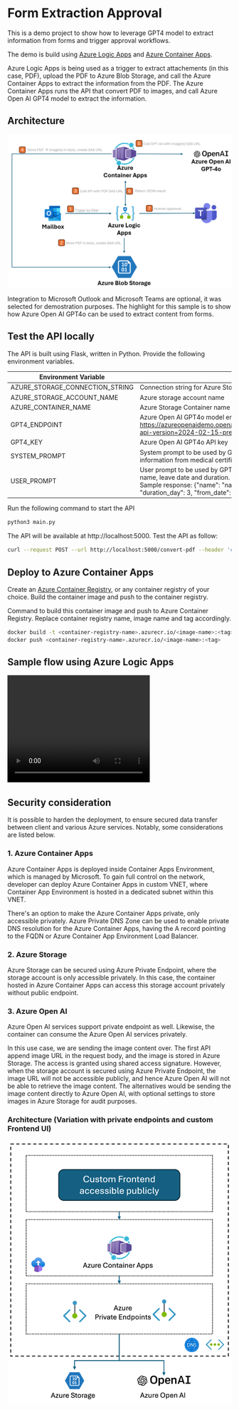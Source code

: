 # Form Extraction Approval
This is a demo project to show how to leverage GPT4 model to extract information from forms and trigger approval workflows.

The demo is build using [Azure Logic Apps](https://learn.microsoft.com/en-us/azure/logic-apps/logic-apps-overview) and [Azure Container Apps](https://learn.microsoft.com/en-us/azure/container-apps/overview).

Azure Logic Apps is being used as a trigger to extract attachements (in this case, PDF), upload the PDF to Azure Blob Storage, and call the Azure Container Apps to extract the information from the PDF. The Azure Container Apps runs the API that convert PDF to images, and call Azure Open AI GPT4 model to extract the information.

## Architecture
![Architecture](./assets/architecture.png)

Integration to Microsoft Outlook and Microsoft Teams are optional, it was selected for demostration purposes. The highlight for this sample is to show how Azure Open AI GPT4o can be used to extract content from forms.

## Test the API locally
The API is built using Flask, written in Python. Provide the following environment variables.

| Environment Variable | Remarks |
| -------- | -------- |
| AZURE_STORAGE_CONNECTION_STRING  | Connection string for Azure Storage to store images  |
| AZURE_STORAGE_ACCOUNT_NAME | Azure storage account name |
| AZURE_CONTAINER_NAME  | Azure Storage Container name to store images  |
|GPT4_ENDPOINT | Azure Open AI GPT4o model endpoint, including the model deployment name. Example: https://azureopenaidemo.openai.azure.com/openai/deployments/gpt4o/chat/completions?api-version=2024-02-15-preview|
|GPT4_KEY | Azure Open AI GPT4o API key|
|SYSTEM_PROMPT| System prompt to be used by GPT4o model. Sample:"You are an AI assistant that extract information from medical certificate. You only response as JSON." |
|USER_PROMPT| User prompt to be used by GPT4o model. Sample: "extract patient name, NRIC, hospital name, leave date and duration. for NRIC, only keep the last 4 characters. reply in JSON. Sample response: {\"name\": \"name\", \"NRIC\": \"123D\", \"hospital\": \"hospital\", \"duration_day\": 3, \"from_date\": \"2024-01-01\", \"to_date\": \"2024-01-02\"}."|

Run the following command to start the API
```bash
python3 main.py
```

The API will be available at http://localhost:5000. Test the API as follow:
```bash
curl --request POST --url http://localhost:5000/convert-pdf --header 'content-type: application/json' --data '{"pdf_url":"https://test.blob.core.windows.net/medicalcertificate/mc.pdf"}'
```

## Deploy to Azure Container Apps
Create an [Azure Container Registry](https://learn.microsoft.com/en-us/azure/container-registry/), or any container registry of your choice. Build the container image and push to the container registry.

Command to build this container image and push to Azure Container Registry. Replace container registry name, image name and tag accordingly.
```bash
docker build -t <container-registry-name>.azurecr.io/<image-name>:<tag> .
docker push <container-registry-name>.azurecr.io/<image-name>:<tag>
```

## Sample flow using Azure Logic Apps
<video width="320" height="240" controls>
  <source src="./assets/logic app.mp4" type="video/mp4">
  Your browser does not support the video tag.
</video>

## Security consideration
It is possible to harden the deployment, to ensure secured data transfer between client and various Azure services. Notably, some considerations are listed below.

### 1. Azure Container Apps
Azure Container Apps is deployed inside Container Apps Environment, which is managed by Microsoft. To gain full control on the network, developer can deploy Azure Container Apps in custom VNET, where Container App Environment is hosted in a dedicated subnet within this VNET.

There's an option to make the Azure Container Apps private, only accessible privately. Azure Private DNS Zone can be used to enable private DNS resolution for the Azure Container Apps, having the A record pointing to the FQDN or Azure Container App Environment Load Balancer.

### 2. Azure Storage
Azure Storage can be secured using Azure Private Endpoint, where the storage account is only accessible privately. In this case, the container hosted in Azure Container Apps can access this storage account privately without public endpoint.

### 3. Azure Open AI
Azure Open AI services support private endpoint as well. Likewise, the container can consume the Azure Open AI services privately. 

In this use case, we are sending the image content over. The first API append image URL in the request body, and the image is stored in Azure Storage. The access is granted using shared access signature. However, when the storage account is secured using Azure Private Endpoint, the image URL will not be accessible publicly, and hence Azure Open AI will not be able to retrieve the image content. The alternatives would be sending the image content directly to Azure Open AI, with optional settings to store images in Azure Storage for audit purposes.

### Architecture (Variation with private endpoints and custom Frontend UI)
![Architecture](./assets/webapp-architecture.png)
